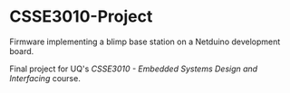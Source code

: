 CSSE3010-Project
================

Firmware implementing a blimp base station on a Netduino development board.

Final project for UQ's *CSSE3010 - Embedded Systems Design and Interfacing* course.
